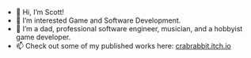 - 👋 Hi, I’m Scott!
- 👀 I’m interested Game and Software Development. 
- 🌱 I’m a dad, professional software engineer, musician, and a hobbyist game developer.
- 📫 Check out some of my published works here: [crabrabbit.itch.io](https://crabrabbit.itch.io/)
